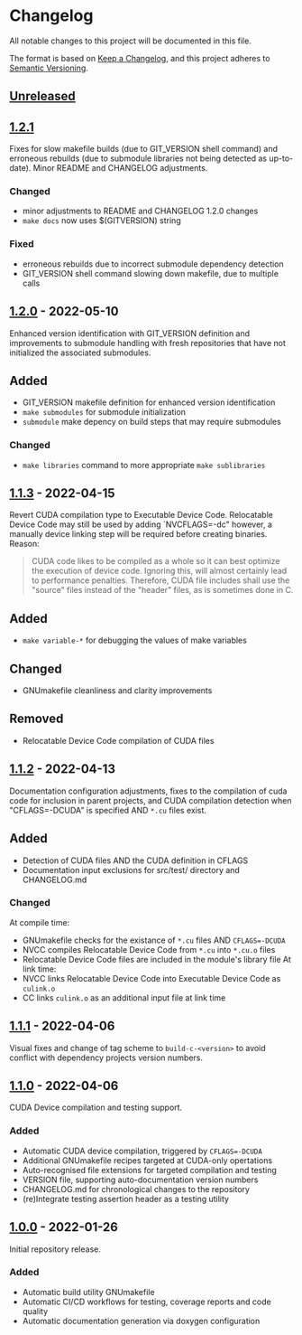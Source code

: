 # Changelog
All notable changes to this project will be documented in this file.

The format is based on [Keep a Changelog](https://keepachangelog.com/en/1.0.0/),
and this project adheres to [Semantic Versioning](https://semver.org/spec/v2.0.0.html).

## [Unreleased]

## [1.2.1]
Fixes for slow makefile builds (due to GIT_VERSION shell command) and erroneous rebuilds (due to submodule libraries not being detected as up-to-date). Minor README and CHANGELOG adjustments.

### Changed
- minor adjustments to README and CHANGELOG 1.2.0 changes
- `make docs` now uses $(GITVERSION) string

### Fixed
- erroneous rebuilds due to incorrect submodule dependency detection
- GIT_VERSION shell command slowing down makefile, due to multiple calls

## [1.2.0] - 2022-05-10
Enhanced version identification with GIT_VERSION definition and improvements to submodule handling with fresh repositories that have not initialized the associated submodules.

## Added
- GIT_VERSION makefile definition for enhanced version identification
- `make submodules` for submodule initialization
- `submodule` make depency on build steps that may require submodules

### Changed
- `make libraries` command to more appropriate `make sublibraries`

## [1.1.3] - 2022-04-15
Revert CUDA compilation type to Executable Device Code. Relocatable Device Code may still be used by adding `NVCFLAGS=-dc" however, a manually device linking step will be required before creating binaries. Reason:
> CUDA code likes to be compiled as a whole so it can best optimize the execution of device code. Ignoring this, will almost certainly lead to performance penalties. Therefore, CUDA file includes shall use the "source" files instead of the "header" files, as is sometimes done in C.

## Added
- `make variable-*` for debugging the values of make variables

## Changed
- GNUmakefile cleanliness and clarity improvements

## Removed
- Relocatable Device Code compilation of CUDA files

## [1.1.2] - 2022-04-13
Documentation configuration adjustments, fixes to the compilation of cuda code for inclusion in parent projects, and CUDA compilation detection when "CFLAGS=-DCUDA" is specified AND `*.cu` files exist.

## Added
- Detection of CUDA files AND the CUDA definition in CFLAGS
- Documentation input exclusions for src/test/ directory and CHANGELOG.md

### Changed
At compile time:
- GNUmakefile checks for the existance of `*.cu` files AND `CFLAGS=-DCUDA`
- NVCC compiles Relocatable Device Code from `*.cu` into `*.cu.o` files
- Relocatable Device Code files are included in the module's library file
At link time:
- NVCC links Relocatable Device Code into Executable Device Code as `culink.o`
- CC links `culink.o` as an additional input file at link time

## [1.1.1] - 2022-04-06
Visual fixes and change of tag scheme to `build-c-<version>` to avoid conflict with dependency projects version numbers.

## [1.1.0] - 2022-04-06
CUDA Device compilation and testing support.

### Added
- Automatic CUDA device compilation, triggered by `CFLAGS=-DCUDA`
- Additional GNUmakefile recipes targeted at CUDA-only opertations
- Auto-recognised file extensions for targeted compilation and testing
- VERSION file, supporting auto-documentation version numbers
- CHANGELOG.md for chronological changes to the repository
- (re)Integrate testing assertion header as a testing utility

## [1.0.0] - 2022-01-26
Initial repository release.

### Added
- Automatic build utility GNUmakefile
- Automatic CI/CD workflows for testing, coverage reports and code quality
- Automatic documentation generation via doxygen configuration

[Unreleased]: https://github.com/adequatesystems/build-c/compare/build-c-1.2.1...HEAD
[1.2.1]: https://github.com/adequatesystems/build-c/compare/build-c-1.2.0...build-c-1.2.1
[1.2.0]: https://github.com/adequatesystems/build-c/compare/build-c-1.1.3...build-c-1.2.0
[1.1.3]: https://github.com/adequatesystems/build-c/compare/build-c-1.1.2...build-c-1.1.3
[1.1.2]: https://github.com/adequatesystems/build-c/compare/build-c-1.1.1...build-c-1.1.2
[1.1.1]: https://github.com/adequatesystems/build-c/compare/build-c-1.1.0...build-c-1.1.1
[1.1.0]: https://github.com/adequatesystems/build-c/compare/build-c-1.0.0...build-c-1.1.0
[1.0.0]: https://github.com/adequatesystems/build-c/releases/tag/build-c-1.0.0
